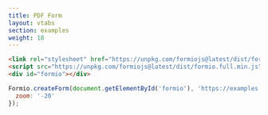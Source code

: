 ```yaml
---
title: PDF Form
layout: vtabs
section: examples
weight: 18
---
```

```html
<link rel="stylesheet" href="https://unpkg.com/formiojs@latest/dist/formio.full.min.css">
<script src="https://unpkg.com/formiojs@latest/dist/formio.full.min.js"></script>
<div id="formio"></div>
```

```js
Formio.createForm(document.getElementById('formio'), 'https://examples.form.io/w4', {
  zoom: '-20'
});
```

<div class="card card-body bg-light">
<div id="formio"></div>
<script type="text/javascript">
Formio.createForm(document.getElementById('formio'), 'https://examples.form.io/w4', {
  zoom: '-20'
});
</script>
</div>
